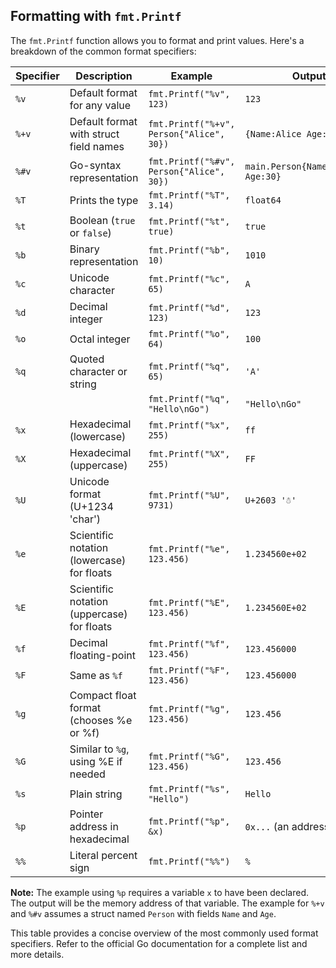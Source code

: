 ## Formatting with `fmt.Printf`

The `fmt.Printf` function allows you to format and print values. Here's a breakdown of the common format specifiers:

| Specifier | Description                                      | Example                                    | Output                                       |
|-----------|--------------------------------------------------|--------------------------------------------|-----------------------------------------------|
| `%v`      | Default format for any value                      | `fmt.Printf("%v", 123)`                     | `123`                                         |
| `%+v`     | Default format with struct field names           | `fmt.Printf("%+v", Person{"Alice", 30})`    | `{Name:Alice Age:30}`                         |
| `%#v`     | Go-syntax representation                         | `fmt.Printf("%#v", Person{"Alice", 30})`    | `main.Person{Name:"Alice", Age:30}`            |
| `%T`      | Prints the type                                 | `fmt.Printf("%T", 3.14)`                    | `float64`                                     |
| `%t`      | Boolean (`true` or `false`)                           | `fmt.Printf("%t", true)`                    | `true`                                        |
| `%b`      | Binary representation                            | `fmt.Printf("%b", 10)`                     | `1010`                                        |
| `%c`      | Unicode character                               | `fmt.Printf("%c", 65)`                     | `A`                                           |
| `%d`      | Decimal integer                                | `fmt.Printf("%d", 123)`                     | `123`                                         |
| `%o`      | Octal integer                                  | `fmt.Printf("%o", 64)`                     | `100`                                         |
| `%q`      | Quoted character or string                      | `fmt.Printf("%q", 65)`                     | `'A'`                                         |
|           |                                                  | `fmt.Printf("%q", "Hello\nGo")`             | `"Hello\nGo"`                                  |
| `%x`      | Hexadecimal (lowercase)                         | `fmt.Printf("%x", 255)`                     | `ff`                                          |
| `%X`      | Hexadecimal (uppercase)                         | `fmt.Printf("%X", 255)`                     | `FF`                                          |
| `%U`      | Unicode format (U+1234 'char')                   | `fmt.Printf("%U", 9731)`                    | `U+2603 '☃'`                                  |
| `%e`      | Scientific notation (lowercase) for floats       | `fmt.Printf("%e", 123.456)`                 | `1.234560e+02`                                |
| `%E`      | Scientific notation (uppercase) for floats       | `fmt.Printf("%E", 123.456)`                 | `1.234560E+02`                                |
| `%f`      | Decimal floating-point                          | `fmt.Printf("%f", 123.456)`                 | `123.456000`                                  |
| `%F`      | Same as `%f`                                      | `fmt.Printf("%F", 123.456)`                 | `123.456000`                                  |
| `%g`      | Compact float format (chooses %e or %f)          | `fmt.Printf("%g", 123.456)`                 | `123.456`                                     |
| `%G`      | Similar to `%g`, using %E if needed              | `fmt.Printf("%G", 123.456)`                 | `123.456`                                     |
| `%s`      | Plain string                                    | `fmt.Printf("%s", "Hello")`                 | `Hello`                                       |
| `%p`      | Pointer address in hexadecimal                  | `fmt.Printf("%p", &x)`                     | `0x...` (an address)                          |
| `%%`      | Literal percent sign                             | `fmt.Printf("%%")`                         | `%`                                           |

**Note:**  The example using `%p` requires a variable `x` to have been declared.  The output will be the memory address of that variable.  The example for `%+v` and `%#v` assumes a struct named `Person` with fields `Name` and `Age`.

This table provides a concise overview of the most commonly used format specifiers. Refer to the official Go documentation for a complete list and more details.

